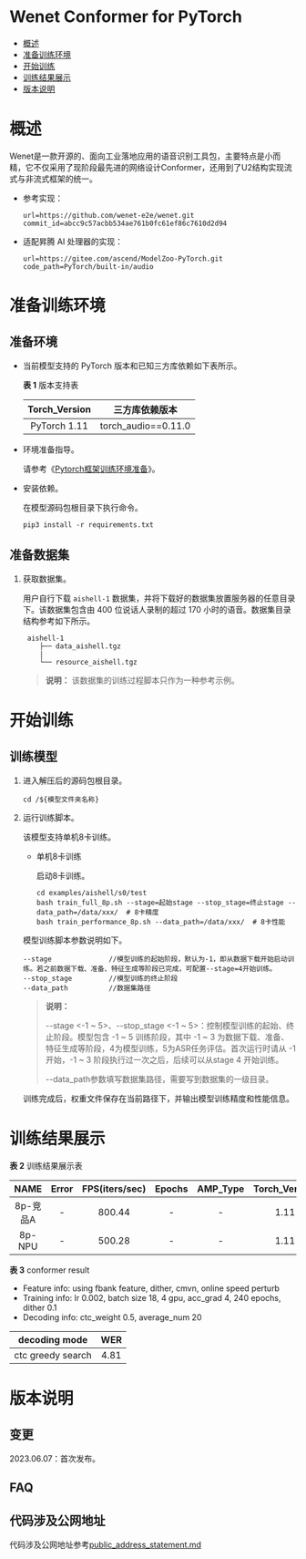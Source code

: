 # Wenet Conformer for PyTorch

- [概述](#概述)
- [准备训练环境](#准备训练环境)
- [开始训练](#开始训练)
- [训练结果展示](#训练结果展示)
- [版本说明](#版本说明)

# 概述
Wenet是一款开源的、面向工业落地应用的语音识别工具包，主要特点是小而精，它不仅采用了现阶段最先进的网络设计Conformer，还用到了U2结构实现流式与非流式框架的统一。



- 参考实现：

  ```
  url=https://github.com/wenet-e2e/wenet.git
  commit_id=abcc9c57acbb534ae761b0fc61ef86c7610d2d94
  ```

- 适配昇腾 AI 处理器的实现：

  ```
  url=https://gitee.com/ascend/ModelZoo-PyTorch.git
  code_path=PyTorch/built-in/audio
  ```


# 准备训练环境

## 准备环境

- 当前模型支持的 PyTorch 版本和已知三方库依赖如下表所示。

  **表 1**  版本支持表

  | Torch_Version |   三方库依赖版本    |
  | :-----------: | :-----------------: |
  | PyTorch 1.11  | torch_audio==0.11.0 |

- 环境准备指导。

  请参考《[Pytorch框架训练环境准备](https://www.hiascend.com/document/detail/zh/ModelZoo/pytorchframework/ptes)》。

- 安装依赖。

  在模型源码包根目录下执行命令。

  ```
  pip3 install -r requirements.txt
  ```


## 准备数据集

1. 获取数据集。

   用户自行下载 `aishell-1` 数据集，并将下载好的数据集放置服务器的任意目录下。该数据集包含由 400 位说话人录制的超过 170 小时的语音。数据集目录结构参考如下所示。

   ```
    aishell-1
       ├── data_aishell.tgz
       |
       └── resource_aishell.tgz
   ```

   > **说明：** 
   > 该数据集的训练过程脚本只作为一种参考示例。


# 开始训练

## 训练模型

1. 进入解压后的源码包根目录。

   ```
   cd /${模型文件夹名称} 
   ```

2. 运行训练脚本。

   该模型支持单机8卡训练。
   - 单机8卡训练

     启动8卡训练。

     ```
     cd examples/aishell/s0/test
     bash train_full_8p.sh --stage=起始stage --stop_stage=终止stage --data_path=/data/xxx/  # 8卡精度
     bash train_performance_8p.sh --data_path=/data/xxx/  # 8卡性能
     ```

   模型训练脚本参数说明如下。

   ```shell
   --stage              //模型训练的起始阶段，默认为-1，即从数据下载开始启动训练。若之前数据下载、准备、特征生成等阶段已完成，可配置--stage=4开始训练。
   --stop_stage         //模型训练的终止阶段
   --data_path          //数据集路径
   ```

   > **说明：**
   > 
   > --stage <-1 ~ 5>、--stop_stage <-1 ~ 5>：控制模型训练的起始、终止阶段。模型包含 -1 ~ 5 训练阶段，其中 -1 ~ 3 为数据下载、准备、特征生成等阶段，4为模型训练，5为ASR任务评估。首次运行时请从 -1 开始，-1 ~ 3 阶段执行过一次之后，后续可以从stage 4 开始训练。
   > 
   > --data_path参数填写数据集路径，需要写到数据集的一级目录。

   训练完成后，权重文件保存在当前路径下，并输出模型训练精度和性能信息。


# 训练结果展示

**表 2**  训练结果展示表

|   NAME   | Error | FPS(iters/sec) | Epochs | AMP_Type | Torch_Version |
| :------: | :---: | :------------: | :----: | :------: | :-----------: |
| 8p-竞品A |   -   |      800.44        |   -    |    -     |      1.11      |
| 8p-NPU  |   -   |      500.28        |   -    |    -     |      1.11      |

**表 3** conformer result
* Feature info: using fbank feature, dither, cmvn, online speed perturb
* Training info: lr 0.002, batch size 18, 4 gpu, acc_grad 4, 240 epochs, dither 0.1
* Decoding info: ctc_weight 0.5, average_num 20

| decoding mode             | WER   |
|:------:|:------:|
| ctc greedy search        | 4.81  |

# 版本说明

## 变更

2023.06.07：首次发布。

## FAQ


## 代码涉及公网地址

代码涉及公网地址参考[public_address_statement.md](./public_address_statement.md)
